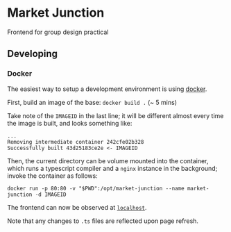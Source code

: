# Market Junction

Frontend for group design practical

## Developing

### Docker

The easiest way to setup a development environment is using
[docker](https://www.docker.com/).

First, build an image of the base: `docker build .` (~ 5 mins)

Take note of the `IMAGEID` in the last line; it will be different almost
every time the image is built, and looks something like:

```
...
Removing intermediate container 242cfe02b328
Successfully built 43d25183ce2e <- IMAGEID
```

Then, the current directory can be volume mounted into the container, which
runs a typescript compiler and a `nginx` instance in the background; invoke the
container as follows:

`docker run -p 80:80 -v "$PWD":/opt/market-junction --name market-junction -d IMAGEID`

The frontend can now be observed at [`localhost`](http://localhost).

Note that any changes to `.ts` files are reflected upon page refresh.
